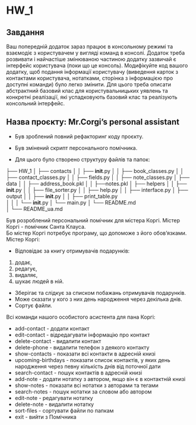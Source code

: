# HW_1

## Завдання

Ваш попередній додаток зараз працює в консольному режимі та взаємодіє з користувачем у вигляді команд в консолі. Додаток треба розвивати і найчастіше змінюваною частиною додатку зазвичай є інтерфейс користувача (поки що це консоль). Модифікуйте код вашого додатку, щоб подання інформації користувачу (виведення карток з контактами користувача, нотатками, сторінка з інформацією про доступні команди) було легко змінити. Для цього треба описати абстрактний базовий клас для користувальницьких уявлень та конкретні реалізації, які успадковують базовий клас та реалізують консольний інтерфейс.

## Назва проєкту: Mr.Corgi’s personal assistant

* Був зроблений повний рефакторинг коду проєкту. 

* Був змінений скрипт персонального помічника. 

* Для цього було створено структуру файлів та папок:

├── HW_1 
│    ├── contacts
│    │   ├── __init__.py
│    │   ├── book_classes.py
│    │   ├── contact_classes.py
│    │   ├── fields.py
│    │   ├── note_classes.py
│    ├── data
│    │   ├── address_book.pkl
│    │   ├──notes.pkl
│    ├── helpers
│    │   ├── __init__.py
│    │   ├── file_sorter.py
│    │   ├── help.py
│    │   ├── interface.py
│    ├── output
│    │   ├── __init__.py
│    │   ├── print_table.py  
│    │
│    └── __init__.py
│    └── main.py
│    └── README.md  
│    └── README_ua.md  


Був розроблений персональний помічник для містера Коргі. Містер Коргі - помічник Санта Клауса.   
Бо містер Коргі потребує програму, що допоможе з його обов’язками.  
Містер Коргі:   
- Відповідає за книгу отримувачів подарунків:
1. додає, 
2. редагує, 
3. видаляє, 
4. шукає людей в ній.
- Зберігає та слідкує за списком побажань отримувачів подарунків.
- Може сказати у кого з них день народження через декілька днів.
- Сортує файли.
  
Всі команди нашого особистого асистента для пана Коргі:  
  
- add-contact              - додати контакт 
- edit-contact             - відредагувати інформацію про контакт
- delete-contact           - видалити контакт
- delete-phone             - видалити телефон з деякого контакту
- show-contacts            - показати всі контакти в адресній книзі
- upcoming-birthdays       - показати список контактів, у яких день народження через певну кількість днів від поточної дати
- search-contact           - пошук контактів в адресній книзі
- add-note                 - додати нотатку з автором, якщо він є в контактній книзі
- show-notes               - показати всі нотатки з авторами та тегами
- search-notes             - пошук нотатки за словом або автором
- edit-note                - редагувати нотатку 
- delete-note              - видалити нотатку
- sort-files               - сортувати файли по папкам 
- exit                     - вийти з Помічника
